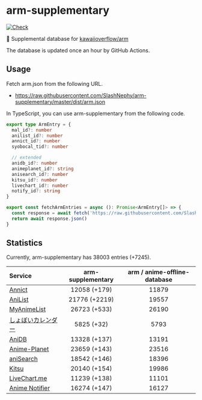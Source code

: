 # arm-supplementary

[![Check](https://github.com/SlashNephy/arm-supplementary/actions/workflows/check-node.yml/badge.svg)](https://github.com/SlashNephy/arm-supplementary/actions/workflows/check-node.yml)

💊 Supplemental database for [kawaiioverflow/arm](https://github.com/kawaiioverflow/arm)

The database is updated once an hour by GitHub Actions.

## Usage

Fetch arm.json from the following URL.

- https://raw.githubusercontent.com/SlashNephy/arm-supplementary/master/dist/arm.json

In TypeScript, you can use arm-supplementary from the following code.

```TypeScript
export type ArmEntry = {
  mal_id?: number
  anilist_id?: number
  annict_id?: number
  syobocal_tid?: number

  // extended
  anidb_id?: number
  animeplanet_id?: string
  anisearch_id?: number
  kitsu_id?: number
  livechart_id?: number
  notify_id?: string
}

export const fetchArmEntries = async (): Promise<ArmEntry[]> => {
  const response = await fetch('https://raw.githubusercontent.com/SlashNephy/arm-supplementary/master/dist/arm.json')
  return await response.json()
}
```

## Statistics

Currently, arm-supplementary has 38003 entries (+7245).

| Service                                     | arm-supplementary | arm / anime-offline-database |
| :------------------------------------------ | :---------------: | :--------------------------: |
| [Annict](https://annict.com)                |   12058 (+179)    |            11879             |
| [AniList](https://anilist.co)               |   21776 (+2219)   |            19557             |
| [MyAnimeList](https://myanimelist.net)      |   26723 (+533)    |            26190             |
| [しょぼいカレンダー](https://cal.syoboi.jp) |    5825 (+32)     |             5793             |
| [AniDB](https://anidb.net)                  |   13328 (+137)    |            13191             |
| [Anime-Planet](https://anime-planet.com)    |   23659 (+143)    |            23516             |
| [aniSearch](https://anisearch.com)          |   18542 (+146)    |            18396             |
| [Kitsu](https://kitsu.io)                   |   20140 (+154)    |            19986             |
| [LiveChart.me](https://livechart.me)        |   11239 (+138)    |            11101             |
| [Anime Notifier](https://notify.moe)        |   16274 (+147)    |            16127             |
